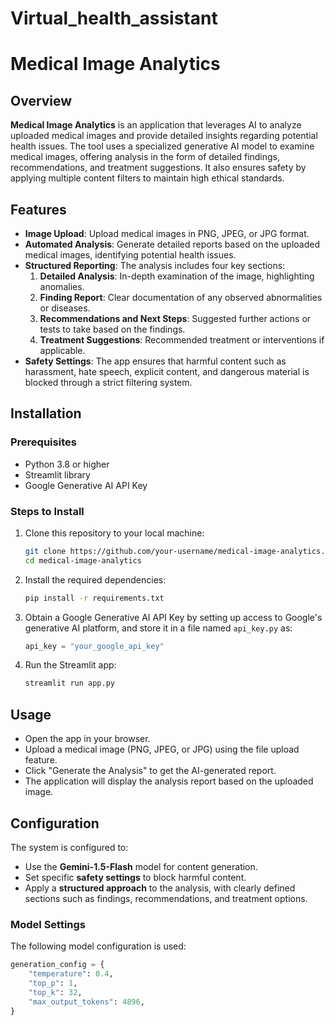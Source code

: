 # Virtual_health_assistant

# Medical Image Analytics

## Overview

**Medical Image Analytics** is an application that leverages AI to analyze uploaded medical images and provide detailed insights regarding potential health issues. The tool uses a specialized generative AI model to examine medical images, offering analysis in the form of detailed findings, recommendations, and treatment suggestions. It also ensures safety by applying multiple content filters to maintain high ethical standards.

## Features

- **Image Upload**: Upload medical images in PNG, JPEG, or JPG format.
- **Automated Analysis**: Generate detailed reports based on the uploaded medical images, identifying potential health issues.
- **Structured Reporting**: The analysis includes four key sections:
  1. **Detailed Analysis**: In-depth examination of the image, highlighting anomalies.
  2. **Finding Report**: Clear documentation of any observed abnormalities or diseases.
  3. **Recommendations and Next Steps**: Suggested further actions or tests to take based on the findings.
  4. **Treatment Suggestions**: Recommended treatment or interventions if applicable.
- **Safety Settings**: The app ensures that harmful content such as harassment, hate speech, explicit content, and dangerous material is blocked through a strict filtering system.

## Installation

### Prerequisites

- Python 3.8 or higher
- Streamlit library
- Google Generative AI API Key

### Steps to Install

1. Clone this repository to your local machine:
    ```bash
    git clone https://github.com/your-username/medical-image-analytics.git
    cd medical-image-analytics
    ```

2. Install the required dependencies:
    ```bash
    pip install -r requirements.txt
    ```

3. Obtain a Google Generative AI API Key by setting up access to Google's generative AI platform, and store it in a file named `api_key.py` as:
    ```python
    api_key = "your_google_api_key"
    ```

4. Run the Streamlit app:
    ```bash
    streamlit run app.py
    ```

## Usage

- Open the app in your browser.
- Upload a medical image (PNG, JPEG, or JPG) using the file upload feature.
- Click "Generate the Analysis" to get the AI-generated report.
- The application will display the analysis report based on the uploaded image.

## Configuration

The system is configured to:
- Use the **Gemini-1.5-Flash** model for content generation.
- Set specific **safety settings** to block harmful content.
- Apply a **structured approach** to the analysis, with clearly defined sections such as findings, recommendations, and treatment options.

### Model Settings

The following model configuration is used:
```python
generation_config = {
    "temperature": 0.4,
    "top_p": 1,
    "top_k": 32,
    "max_output_tokens": 4896,
}
